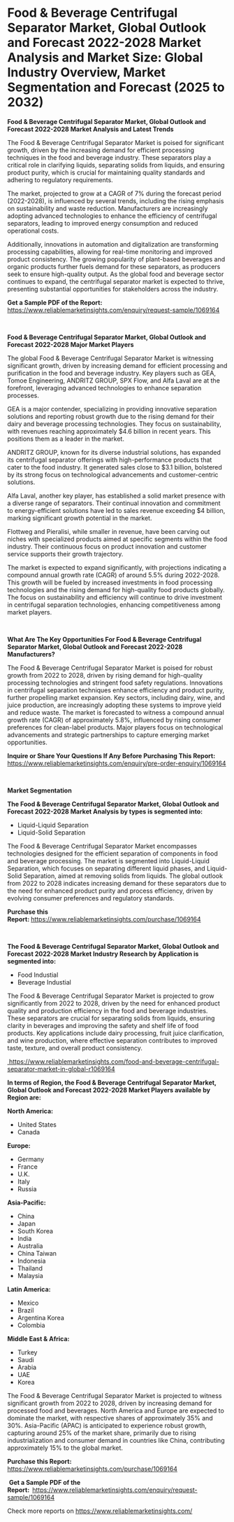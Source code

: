 <p><h1>Food & Beverage Centrifugal Separator Market, Global Outlook and Forecast 2022-2028 Market Analysis and Market Size: Global Industry Overview, Market Segmentation and Forecast (2025 to 2032)</h1></p><p><strong>Food & Beverage Centrifugal Separator Market, Global Outlook and Forecast 2022-2028 Market Analysis and Latest Trends</strong></p>
<p><p>The Food & Beverage Centrifugal Separator Market is poised for significant growth, driven by the increasing demand for efficient processing techniques in the food and beverage industry. These separators play a critical role in clarifying liquids, separating solids from liquids, and ensuring product purity, which is crucial for maintaining quality standards and adhering to regulatory requirements. </p><p>The market, projected to grow at a CAGR of 7% during the forecast period (2022-2028), is influenced by several trends, including the rising emphasis on sustainability and waste reduction. Manufacturers are increasingly adopting advanced technologies to enhance the efficiency of centrifugal separators, leading to improved energy consumption and reduced operational costs. </p><p>Additionally, innovations in automation and digitalization are transforming processing capabilities, allowing for real-time monitoring and improved product consistency. The growing popularity of plant-based beverages and organic products further fuels demand for these separators, as producers seek to ensure high-quality output. As the global food and beverage sector continues to expand, the centrifugal separator market is expected to thrive, presenting substantial opportunities for stakeholders across the industry.</p></p>
<p><strong>Get a Sample PDF of the Report:&nbsp;</strong> <a href="https://www.reliablemarketinsights.com/enquiry/request-sample/1069164?utm_campaign=3498&utm_medium=2&utm_source=Github&utm_content=ia&utm_term=21032025&utm_id=food-beverage-centrifugal-separator-market-global-outlook-and-forecast-2022-2028">https://www.reliablemarketinsights.com/enquiry/request-sample/1069164</a></p>
<p>&nbsp;</p>
<p><strong>Food & Beverage Centrifugal Separator Market, Global Outlook and Forecast 2022-2028 Major Market Players</strong></p>
<p><p>The global Food & Beverage Centrifugal Separator Market is witnessing significant growth, driven by increasing demand for efficient processing and purification in the food and beverage industry. Key players such as GEA, Tomoe Engineering, ANDRITZ GROUP, SPX Flow, and Alfa Laval are at the forefront, leveraging advanced technologies to enhance separation processes.</p><p>GEA is a major contender, specializing in providing innovative separation solutions and reporting robust growth due to the rising demand for their dairy and beverage processing technologies. They focus on sustainability, with revenues reaching approximately $4.6 billion in recent years. This positions them as a leader in the market.</p><p>ANDRITZ GROUP, known for its diverse industrial solutions, has expanded its centrifugal separator offerings with high-performance products that cater to the food industry. It generated sales close to $3.1 billion, bolstered by its strong focus on technological advancements and customer-centric solutions.</p><p>Alfa Laval, another key player, has established a solid market presence with a diverse range of separators. Their continual innovation and commitment to energy-efficient solutions have led to sales revenue exceeding $4 billion, marking significant growth potential in the market.</p><p>Flottweg and Pieralisi, while smaller in revenue, have been carving out niches with specialized products aimed at specific segments within the food industry. Their continuous focus on product innovation and customer service supports their growth trajectory.</p><p>The market is expected to expand significantly, with projections indicating a compound annual growth rate (CAGR) of around 5.5% during 2022-2028. This growth will be fueled by increased investments in food processing technologies and the rising demand for high-quality food products globally. The focus on sustainability and efficiency will continue to drive investment in centrifugal separation technologies, enhancing competitiveness among market players.</p></p>
<p>&nbsp;</p>
<p><strong>What Are The Key Opportunities For Food & Beverage Centrifugal Separator Market, Global Outlook and Forecast 2022-2028 Manufacturers?</strong></p>
<p><p>The Food & Beverage Centrifugal Separator Market is poised for robust growth from 2022 to 2028, driven by rising demand for high-quality processing technologies and stringent food safety regulations. Innovations in centrifugal separation techniques enhance efficiency and product purity, further propelling market expansion. Key sectors, including dairy, wine, and juice production, are increasingly adopting these systems to improve yield and reduce waste. The market is forecasted to witness a compound annual growth rate (CAGR) of approximately 5.8%, influenced by rising consumer preferences for clean-label products. Major players focus on technological advancements and strategic partnerships to capture emerging market opportunities.</p></p>
<p><strong>Inquire or Share Your Questions If Any Before Purchasing This Report:</strong> <a href="https://www.reliablemarketinsights.com/enquiry/pre-order-enquiry/1069164?utm_campaign=3498&utm_medium=2&utm_source=Github&utm_content=ia&utm_term=21032025&utm_id=food-beverage-centrifugal-separator-market-global-outlook-and-forecast-2022-2028">https://www.reliablemarketinsights.com/enquiry/pre-order-enquiry/1069164</a></p>
<p>&nbsp;</p>
<p><strong>Market Segmentation</strong></p>
<p><strong>The Food & Beverage Centrifugal Separator Market, Global Outlook and Forecast 2022-2028 Market Analysis by types is segmented into:</strong></p>
<p><ul><li>Liquid-Liquid Separation</li><li>Liquid-Solid Separation</li></ul></p>
<p><p>The Food & Beverage Centrifugal Separator Market encompasses technologies designed for the efficient separation of components in food and beverage processing. The market is segmented into Liquid-Liquid Separation, which focuses on separating different liquid phases, and Liquid-Solid Separation, aimed at removing solids from liquids. The global outlook from 2022 to 2028 indicates increasing demand for these separators due to the need for enhanced product purity and process efficiency, driven by evolving consumer preferences and regulatory standards.</p></p>
<p><strong>Purchase this Report:&nbsp;</strong><a href="https://www.reliablemarketinsights.com/purchase/1069164?utm_campaign=3498&utm_medium=2&utm_source=Github&utm_content=ia&utm_term=21032025&utm_id=food-beverage-centrifugal-separator-market-global-outlook-and-forecast-2022-2028">https://www.reliablemarketinsights.com/purchase/1069164</a></p>
<p>&nbsp;</p>
<p><strong>The Food & Beverage Centrifugal Separator Market, Global Outlook and Forecast 2022-2028 Market Industry Research by Application is segmented into:</strong></p>
<p><ul><li>Food Industial</li><li>Beverage Industial</li></ul></p>
<p><p>The Food & Beverage Centrifugal Separator Market is projected to grow significantly from 2022 to 2028, driven by the need for enhanced product quality and production efficiency in the food and beverage industries. These separators are crucial for separating solids from liquids, ensuring clarity in beverages and improving the safety and shelf life of food products. Key applications include dairy processing, fruit juice clarification, and wine production, where effective separation contributes to improved taste, texture, and overall product consistency.</p></p>
<p><a href="https://www.reliablemarketinsights.com/food-and-beverage-centrifugal-separator-market-in-global-r1069164?utm_campaign=3498&utm_medium=2&utm_source=Github&utm_content=ia&utm_term=21032025&utm_id=food-beverage-centrifugal-separator-market-global-outlook-and-forecast-2022-2028">&nbsp;https://www.reliablemarketinsights.com/food-and-beverage-centrifugal-separator-market-in-global-r1069164</a></p>
<p><strong>In terms of Region, the Food & Beverage Centrifugal Separator Market, Global Outlook and Forecast 2022-2028 Market Players available by Region are:</strong></p>
<p>
    <p> <strong> North America: </strong>
        <ul>
            <li>United States</li>
            <li>Canada</li>
        </ul>
        </p> 
    <p> <strong> Europe: </strong>
        <ul>
            <li>Germany</li>
            <li>France</li>
            <li>U.K.</li>
            <li>Italy</li>
            <li>Russia</li>
        </ul>
        </p> 
    <p> <strong> Asia-Pacific: </strong>
        <ul>
            <li>China</li>
            <li>Japan</li>
            <li>South Korea</li>
            <li>India</li>
            <li>Australia</li>
            <li>China Taiwan</li>
            <li>Indonesia</li>
            <li>Thailand</li>
            <li>Malaysia</li>
        </ul>
        </p> 
    <p> <strong> Latin America: </strong>
        <ul>
            <li>Mexico</li>
            <li>Brazil</li>
            <li>Argentina Korea</li>
            <li>Colombia</li>
        </ul>
        </p> 
    <p> <strong> Middle East & Africa: </strong>
        <ul>
            <li>Turkey</li>
            <li>Saudi</li>
            <li>Arabia</li>
            <li>UAE</li>
            <li>Korea</li>
        </ul>
    </p>
    </p>
<p><p>The Food & Beverage Centrifugal Separator Market is projected to witness significant growth from 2022 to 2028, driven by increasing demand for processed food and beverages. North America and Europe are expected to dominate the market, with respective shares of approximately 35% and 30%. Asia-Pacific (APAC) is anticipated to experience robust growth, capturing around 25% of the market share, primarily due to rising industrialization and consumer demand in countries like China, contributing approximately 15% to the global market.</p></p>
<p><strong>Purchase this Report: </strong><a href="https://www.reliablemarketinsights.com/purchase/1069164?utm_campaign=3498&utm_medium=2&utm_source=Github&utm_content=ia&utm_term=21032025&utm_id=food-beverage-centrifugal-separator-market-global-outlook-and-forecast-2022-2028">https://www.reliablemarketinsights.com/purchase/1069164</a></p>
<p>&nbsp;<strong>Get a Sample PDF of the Report:&nbsp;&nbsp;</strong><a href="https://www.reliablemarketinsights.com/enquiry/request-sample/1069164?utm_campaign=3498&utm_medium=2&utm_source=Github&utm_content=ia&utm_term=21032025&utm_id=food-beverage-centrifugal-separator-market-global-outlook-and-forecast-2022-2028">https://www.reliablemarketinsights.com/enquiry/request-sample/1069164</a></p>
<p><strong></strong></p>
<p>Check more reports on <a href="https://www.reliablemarketinsights.com/?utm_campaign=3498&utm_medium=2&utm_source=Github&utm_content=ia&utm_term=21032025&utm_id=food-beverage-centrifugal-separator-market-global-outlook-and-forecast-2022-2028">https://www.reliablemarketinsights.com/</a></p>